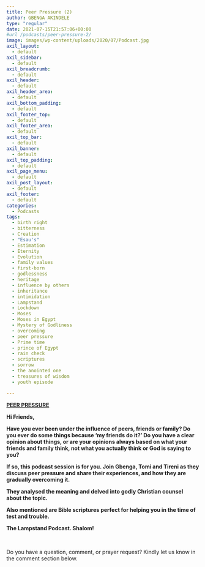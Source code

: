 ```yaml
---
title: Peer Pressure (2)
author: GBENGA AKINDELE
type: "regular"
date: 2021-07-15T21:57:06+00:00
#url /podcasts/peer-pressure-2/
image: images/wp-content/uploads/2020/07/Podcast.jpg
axil_layout:
  - default
axil_sidebar:
  - default
axil_breadcrumb:
  - default
axil_header:
  - default
axil_header_area:
  - default
axil_bottom_padding:
  - default
axil_footer_top:
  - default
axil_footer_area:
  - default
axil_top_bar:
  - default
axil_banner:
  - default
axil_top_padding:
  - default
axil_page_menu:
  - default
axil_post_layout:
  - default
axil_footer:
  - default
categories:
  - Podcasts
tags:
  - birth right
  - bitterness
  - Creation
  - "Esau's"
  - Estimation
  - Eternity
  - Evolution
  - family values
  - first-born
  - godlessness
  - heritage
  - influence by others
  - inheritance
  - intimidation
  - Lampstand
  - Lockdown
  - Moses
  - Moses in Egypt
  - Mystery of Godliness
  - overcoming
  - peer pressure
  - Prime time
  - prince of Egypt
  - rain check
  - scriptures
  - sorrow
  - the anointed one
  - treasures of wisdom
  - youth episode

---
```

**<u>PEER PRESSURE</u>**

**Hi Friends,**

**Have you ever been under the influence of peers, friends or family? Do you ever do some things because ‘my friends do it?&#8217; Do you have a clear opinion about things, or are your opinions always based on what your friends and family think, not what you actually think or God is saying to you?**

**If so, this podcast session is for you. Join Gbenga, Tomi and Tireni as they discuss peer pressure and share their experiences, and how they are gradually overcoming it.** 

**They analysed the meaning and delved into godly Christian counsel about the topic.** 

**Also mentioned are Bible scriptures perfect for helping you in the time of test and trouble.**

**The Lampstand Podcast. Shalom!**

&nbsp;



Do you have a question, comment, or prayer request? Kindly let us know in the comment section below.